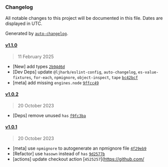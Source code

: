 ### Changelog

All notable changes to this project will be documented in this file. Dates are displayed in UTC.

Generated by [`auto-changelog`](https://github.com/CookPete/auto-changelog).

#### [v1.1.0](https://github.com/ljharb/es-shim-unscopables/compare/v1.0.2...v1.1.0)

> 11 February 2025

- [New] add types [`2b94d6d`](https://github.com/ljharb/es-shim-unscopables/commit/2b94d6da58c272944de33f7e5b601a56dbb025fe)
- [Dev Deps] update `@ljharb/eslint-config`, `auto-changelog`, `es-value-fixtures`, `for-each`, `npmignore`, `object-inspect`, `tape` [`bc42bcf`](https://github.com/ljharb/es-shim-unscopables/commit/bc42bcf1901ad9c3e6427c8f39d1ac22e7e98310)
- [meta] add missing `engines.node` [`9ffcc49`](https://github.com/ljharb/es-shim-unscopables/commit/9ffcc491132ae0f7681694630910e1c4eb2cd548)

#### [v1.0.2](https://github.com/ljharb/es-shim-unscopables/compare/v1.0.1...v1.0.2)

> 20 October 2023

- [Deps] remove unused `has` [`f9fc3ba`](https://github.com/ljharb/es-shim-unscopables/commit/f9fc3bad9a291450ef1d1470347d0faffc937e14)

#### [v1.0.1](https://github.com/ljharb/es-shim-unscopables/compare/v1.0.0...v1.0.1)

> 20 October 2023

- [meta] use `npmignore` to autogenerate an npmignore file [`4f29eb9`](https://github.com/ljharb/es-shim-unscopables/commit/4f29eb9cfa28cbc08519446027accf8f7e3c472e)
- [Refactor] use `hasown` instead of `has` [`9d2577b`](https://github.com/ljharb/es-shim-unscopables/commit/9d2577b8bf6354d68111a8c20f020303370ef85f)
- [actions] update checkout action [`4525257`](https://github.com/
